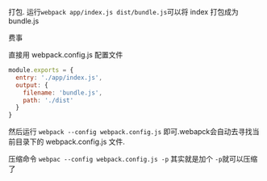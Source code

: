 打包. 运行`webpack app/index.js dist/bundle.js`可以将 index 打包成为 bundle.js

费事

直接用 webpack.config.js 配置文件

```javascript
module.exports = {
  entry: './app/index.js',
  output: {
    filename: 'bundle.js',
    path: './dist'
  }
}
```

然后运行 `webpack --config webpack.config.js` 即可.webapck会自动去寻找当前目录下的 webpack.config.js 文件.

压缩命令 `webpac --config webpack.config.js -p` 其实就是加个 `-p`就可以压缩了



